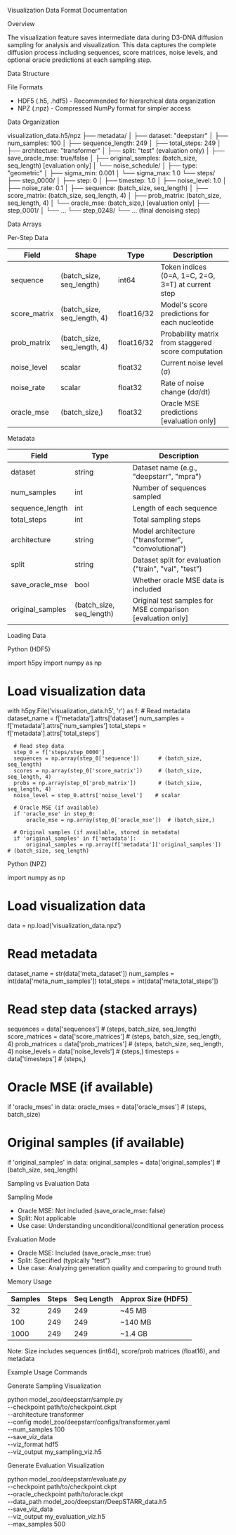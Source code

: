 Visualization Data Format Documentation

  Overview

  The visualization feature saves intermediate data during D3-DNA diffusion sampling for analysis and visualization.
  This data captures the complete diffusion process including sequences, score matrices, noise levels, and optional
  oracle predictions at each sampling step.

  Data Structure

  File Formats

  - HDF5 (.h5, .hdf5) - Recommended for hierarchical data organization
  - NPZ (.npz) - Compressed NumPy format for simpler access

  Data Organization

  visualization_data.h5/npz
  ├── metadata/
  │   ├── dataset: "deepstarr"
  │   ├── num_samples: 100
  │   ├── sequence_length: 249
  │   ├── total_steps: 249
  │   ├── architecture: "transformer"
  │   ├── split: "test" (evaluation only)
  │   ├── save_oracle_mse: true/false
  │   ├── original_samples: (batch_size, seq_length) [evaluation only]
  │   └── noise_schedule/
  │       ├── type: "geometric"
  │       ├── sigma_min: 0.001
  │       └── sigma_max: 1.0
  └── steps/
      ├── step_0000/
      │   ├── step: 0
      │   ├── timestep: 1.0
      │   ├── noise_level: 1.0
      │   ├── noise_rate: 0.1
      │   ├── sequence: (batch_size, seq_length)
      │   ├── score_matrix: (batch_size, seq_length, 4)
      │   ├── prob_matrix: (batch_size, seq_length, 4)
      │   └── oracle_mse: (batch_size,) [evaluation only]
      ├── step_0001/
      │   └── ...
      └── step_0248/
          └── ... (final denoising step)

  Data Arrays

  Per-Step Data

  | Field        | Shape                       | Type       | Description                                        |
  |--------------|-----------------------------|------------|----------------------------------------------------|
  | sequence     | (batch_size, seq_length)    | int64      | Token indices (0=A, 1=C, 2=G, 3=T) at current step |
  | score_matrix | (batch_size, seq_length, 4) | float16/32 | Model's score predictions for each nucleotide      |
  | prob_matrix  | (batch_size, seq_length, 4) | float16/32 | Probability matrix from staggered score computation |
  | noise_level  | scalar                      | float32    | Current noise level (σ)                            |
  | noise_rate   | scalar                      | float32    | Rate of noise change (dσ/dt)                       |
  | oracle_mse   | (batch_size,)               | float32    | Oracle MSE predictions [evaluation only]           |

  Metadata

  | Field           | Type   | Description                                           |
  |-----------------|--------|-------------------------------------------------------|
  | dataset          | string                   | Dataset name (e.g., "deepstarr", "mpra")              |
  | num_samples      | int                      | Number of sequences sampled                           |
  | sequence_length  | int                      | Length of each sequence                               |
  | total_steps      | int                      | Total sampling steps                                  |
  | architecture     | string                   | Model architecture ("transformer", "convolutional")   |
  | split            | string                   | Dataset split for evaluation ("train", "val", "test") |
  | save_oracle_mse  | bool                     | Whether oracle MSE data is included                   |
  | original_samples | (batch_size, seq_length) | Original test samples for MSE comparison [evaluation only] |

  Loading Data

  Python (HDF5)

  import h5py
  import numpy as np

  # Load visualization data
  with h5py.File('visualization_data.h5', 'r') as f:
      # Read metadata
      dataset_name = f['metadata'].attrs['dataset']
      num_samples = f['metadata'].attrs['num_samples']
      total_steps = f['metadata'].attrs['total_steps']

      # Read step data
      step_0 = f['steps/step_0000']
      sequences = np.array(step_0['sequence'])      # (batch_size, seq_length)
      scores = np.array(step_0['score_matrix'])     # (batch_size, seq_length, 4)
      probs = np.array(step_0['prob_matrix'])       # (batch_size, seq_length, 4)
      noise_level = step_0.attrs['noise_level']    # scalar

      # Oracle MSE (if available)
      if 'oracle_mse' in step_0:
          oracle_mse = np.array(step_0['oracle_mse'])  # (batch_size,)
      
      # Original samples (if available, stored in metadata)
      if 'original_samples' in f['metadata']:
          original_samples = np.array(f['metadata']['original_samples'])  # (batch_size, seq_length)

  Python (NPZ)

  import numpy as np

  # Load visualization data
  data = np.load('visualization_data.npz')

  # Read metadata
  dataset_name = str(data['meta_dataset'])
  num_samples = int(data['meta_num_samples'])
  total_steps = int(data['meta_total_steps'])

  # Read step data (stacked arrays)
  sequences = data['sequences']        # (steps, batch_size, seq_length)
  score_matrices = data['score_matrices']  # (steps, batch_size, seq_length, 4)
  prob_matrices = data['prob_matrices']    # (steps, batch_size, seq_length, 4)
  noise_levels = data['noise_levels']      # (steps,)
  timesteps = data['timesteps']            # (steps,)

  # Oracle MSE (if available)
  if 'oracle_mses' in data:
      oracle_mses = data['oracle_mses']    # (steps, batch_size)
  
  # Original samples (if available)
  if 'original_samples' in data:
      original_samples = data['original_samples']  # (batch_size, seq_length)

  Sampling vs Evaluation Data

  Sampling Mode

  - Oracle MSE: Not included (save_oracle_mse: false)
  - Split: Not applicable
  - Use case: Understanding unconditional/conditional generation process

  Evaluation Mode

  - Oracle MSE: Included (save_oracle_mse: true)
  - Split: Specified (typically "test")
  - Use case: Analyzing generation quality and comparing to ground truth

  Memory Usage

  | Samples | Steps | Seq Length | Approx Size (HDF5) |
  |---------|-------|------------|--------------------|
  | 32      | 249   | 249        | ~45 MB             |
  | 100     | 249   | 249        | ~140 MB            |
  | 1000    | 249   | 249        | ~1.4 GB            |

  Note: Size includes sequences (int64), score/prob matrices (float16), and metadata

  Example Usage Commands

  Generate Sampling Visualization

  python model_zoo/deepstarr/sample.py \
      --checkpoint path/to/checkpoint.ckpt \
      --architecture transformer \
      --config model_zoo/deepstarr/configs/transformer.yaml \
      --num_samples 100 \
      --save_viz_data \
      --viz_format hdf5 \
      --viz_output my_sampling_viz.h5

  Generate Evaluation Visualization

  python model_zoo/deepstarr/evaluate.py \
      --checkpoint path/to/checkpoint.ckpt \
      --oracle_checkpoint path/to/oracle.ckpt \
      --data_path model_zoo/deepstarr/DeepSTARR_data.h5 \
      --save_viz_data \
      --viz_output my_evaluation_viz.h5 \
      --max_samples 500
